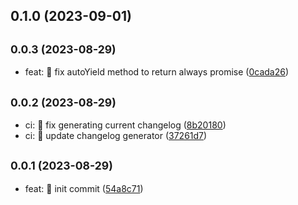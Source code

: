 ## 0.1.0 (2023-09-01)




## <small>0.0.3 (2023-08-29)</small>

* feat: 🎸 fix autoYield method to return always promise ([0cada26](https://github.com/mjancarik/esmj-task/commit/0cada26))



## <small>0.0.2 (2023-08-29)</small>

* ci: 🎡 fix generating current changelog ([8b20180](https://github.com/mjancarik/esmj-task/commit/8b20180))
* ci: 🎡 update changelog generator ([37261d7](https://github.com/mjancarik/esmj-task/commit/37261d7))



## <small>0.0.1 (2023-08-29)</small>

* feat: 🎸 init commit ([54a8c71](https://github.com/mjancarik/esmj-task/commit/54a8c71))



